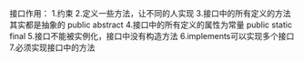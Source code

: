 接口作用：
    1.约束
    2.定义一些方法，让不同的人实现
    3.接口中的所有定义的方法其实都是抽象的 public abstract
    4.接口中的所有定义的属性为常量 public static final
    5.接口不能被实例化，接口中没有构造方法
    6.implements可以实现多个接口
    7.必须实现接口中的方法